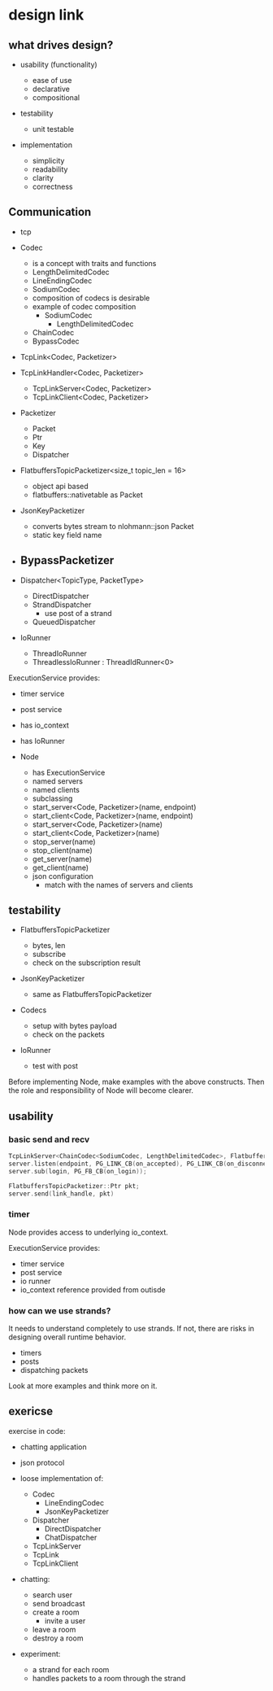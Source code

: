 # design link

## what drives design?

- usability (functionality)
  - ease of use
  - declarative 
  - compositional

- testability
  - unit testable

- implementation
  - simplicity
  - readability
  - clarity
  - correctness


## Communication

- tcp 

- Codec 
  - is a concept with traits and functions
  - LengthDelimitedCodec
  - LineEndingCodec
  - SodiumCodec
  - composition of codecs is desirable
  - example of codec composition
    - SodiumCodec 
      - LengthDelimitedCodec 
  - ChainCodec
  - BypassCodec
    
- TcpLink<Codec, Packetizer>
- TcpLinkHandler<Codec, Packetizer>
  - TcpLinkServer<Codec, Packetizer> 
  - TcpLinkClient<Codec, Packetizer>

- Packetizer
  - Packet
  - Ptr
  - Key
  - Dispatcher

- FlatbuffersTopicPacketizer<size_t topic_len = 16>
  - object api based 
  - flatbuffers::nativetable as Packet  

- JsonKeyPacketizer
  - converts bytes stream to nlohmann::json Packet 
  - static key field name 

- BypassPacketizer
  - 

- Dispatcher<TopicType, PacketType> 
  - DirectDispatcher
  - StrandDispatcher
    - use post of a strand 
  - QueuedDispatcher

- IoRunner
  - ThreadIoRunner
  - ThreadlessIoRunner : ThreadIdRunner<0>

ExecutionService<IoRunner> provides:
- timer service
- post service
- has io_context
- has IoRunner

- Node<IoRunner>
  - has ExecutionService<IoRunner>
  - named servers 
  - named clients
  - subclassing
  - start_server<Code, Packetizer>(name, endpoint)
  - start_client<Code, Packetizer>(name, endpoint)
  - start_server<Code, Packetizer>(name)
  - start_client<Code, Packetizer>(name)
  - stop_server(name)
  - stop_client(name)
  - get_server(name)
  - get_client(name)
  - json configuration
    - match with the names of servers and clients


## testability

- FlatbuffersTopicPacketizer
  - bytes, len
  - subscribe
  - check on the subscription result

- JsonKeyPacketizer
  - same as FlatbuffersTopicPacketizer

- Codecs
  - setup with bytes payload
  - check on the packets

- IoRunner
  - test with post

Before implementing Node, make examples with the above constructs.
Then the role and responsibility of Node will become clearer.

## usability

### basic send and recv

```c++
TcpLinkServer<ChainCodec<SodiumCodec, LengthDelimitedCodec>, FlatbuffersTopicPacketizer> server;
server.listen(endpoint, PG_LINK_CB(on_accepted), PG_LINK_CB(on_disconnected));
server.sub(login, PG_FB_CB(on_login));

FlatbuffersTopicPacketizer::Ptr pkt;
server.send(link_handle, pkt)
```

### timer 

Node provides access to underlying io_context. 

ExecutionService<IoRunner> provides:
- timer service
- post service
- io runner
- io_context reference provided from outisde

### how can we use strands?

It needs to understand completely to use strands. If not, there are risks in 
designing overall runtime behavior. 

- timers
- posts
- dispatching packets

Look at more examples and think more on it.


## exericse

exercise in code:
- chatting application 
- json protocol 
- loose implementation of: 
  - Codec
    - LineEndingCodec
    - JsonKeyPacketizer
  - Dispatcher
    - DirectDispatcher
    - ChatDispatcher
  - TcpLinkServer
  - TcpLink
  - TcpLinkClient

- chatting:
  - search user
  - send broadcast
  - create a room 
    - invite a user
  - leave a room
  - destroy a room

- experiment:
  - a strand for each room
  - handles packets to a room through the strand

